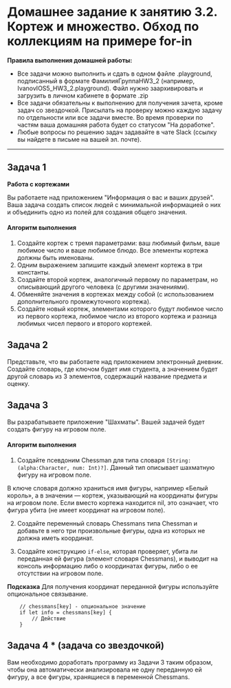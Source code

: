 # Домашнее задание к занятию 3.2. Кортеж и множество. Обход по коллекциям на примере for-in

**Правила выполнения домашней работы:** 
* Все задачи можно выполнить и сдать в одном файле .playground, подписанный в формате ФамилияГруппаHW3_2 (например, IvanovIOS5_HW3_2.playground). Файл нужно заархивировать и загрузить в личном кабинете в формате .zip
* Все задачи обязательны к выполнению для получения зачета, кроме задач со звездочкой. Присылать на проверку можно каждую задачу по отдельности или все задачи вместе. Во время проверки по частям ваша домашняя работа будет со статусом "На доработке".
* Любые вопросы по решению задач задавайте в чате Slack (ссылку вы найдете в письме на вашей эл. почте).

---
## Задача 1
**Работа с кортежами**

Вы работаете над приложением "Информация о вас и ваших друзей". Ваша задача создать список людей с минимальной информацией о них и объединить одно из полей для создания общего значения.

#### Алгоритм выполнения
1. Создайте кортеж с тремя параметрами: ваш любимый фильм, ваше любимое число и ваше любимое блюдо. Все элементы кортежа должны быть именованы.
2. Одним выражением запишите каждый элемент кортежа в три константы.
3. Создайте второй кортеж, аналогичный первому по параметрам, но описывающий другого человека (с другими значениями).
4. Обменяйте значения в кортежах между собой (с использованием дополнительного промежуточного кортежа).
5. Создайте новый кортеж, элементами которого будут любимое число из первого кортежа, любимое число из второго кортежа и разница любимых чисел первого и второго кортежей.

## Задача 2
Представьте, что вы работаете над приложением электронный дневник. Создайте словарь, где ключом будет имя студента, а значением будет другой словарь из 3 элементов, содержащий название предмета и оценку.

## Задача 3
Вы разрабатываете приложение "Шахматы". Вашей задачей будет создать фигуру на игровом поле. 

#### Алгоритм выполнения

1. Создайте псевдоним Chessman для типа словаря `[String: (alpha:Character, num: Int)?]`. Данный тип описывает шахматную фигуру на игровом поле. 

В ключе словаря должно храниться имя фигуры, например «Белый король», а в значении — кортеж, указывающий на координаты фигуры на игровом поле. Если вместо кортежа находится nil, это означает, что фигура убита (не имеет координат на игровом поле).

2. Создайте переменный словарь Chessmans типа Chessman и добавьте в него три произвольные фигуры, одна из которых не должна иметь координат.

3. Создайте конструкцию `if-else`, которая проверяет, убита ли переданная ей фигура (элемент словаря Chessmans), и выводит на консоль информацию либо о координатах фигуры, либо о ее отсутствии на игровом поле.

**Подсказка**
Для получения координат переданной фигуры используйте опциональное связывание.

```
    // chessmans[key] - опциональное значение
    if let info = chessmans[key] {
        // Действие
    }
```

## Задача 4 * (задача со звездочкой)

Вам необходимо доработать программу из Задачи 3 таким образом, чтобы она автоматически анализировала не одну переданную ей фигуру, а все фигуры, хранящиеся в переменной Chessmans.
